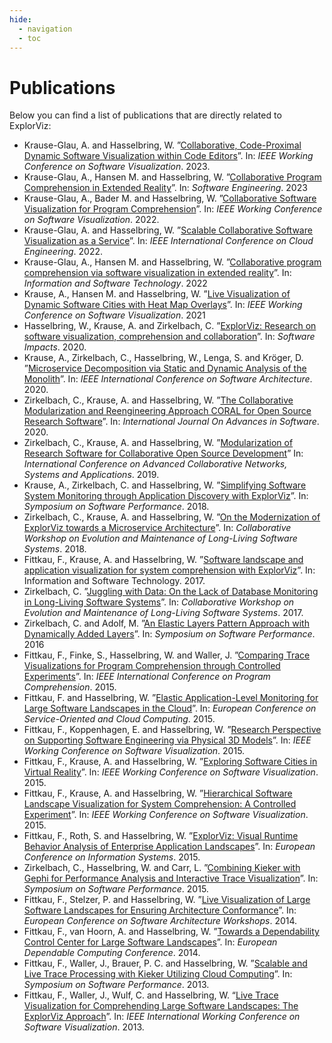 ```yaml
---
hide:
  - navigation
  - toc
---
```


# Publications

Below you can find a list of publications that are directly related to ExplorViz:

- Krause-Glau, A. and Hasselbring, W. ”[Collaborative, Code-Proximal Dynamic Software Visualization within Code Editors](https://ieeexplore.ieee.org/document/10350183)”. In: _IEEE Working Conference on Software Visualization_. 2023.
- Krause-Glau, A., Hansen M. and Hasselbring, W. ”[Collaborative Program Comprehension in Extended Reality](https://oceanrep.geomar.de/id/eprint/57805/)”. In: _Software Engineering_. 2023
- Krause-Glau, A., Bader M. and Hasselbring, W. ”[Collaborative Software Visualization for Program Comprehension](https://ieeexplore.ieee.org/document/9978325)”. In: _IEEE Working Conference on Software Visualization_. 2022.
- Krause-Glau, A. and Hasselbring, W. ”[Scalable Collaborative Software Visualization as a Service](https://ieeexplore.ieee.org/abstract/document/9946323)”. In: _IEEE International Conference on Cloud Engineering_. 2022.
- Krause-Glau, A., Hansen M. and Hasselbring, W. ”[Collaborative program comprehension via software visualization in extended reality](https://www.sciencedirect.com/science/article/pii/S095058492200132X)”. In: _Information and Software Technology_. 2022
- Krause, A., Hansen M. and Hasselbring, W. ”[Live Visualization of Dynamic Software Cities with Heat Map Overlays](https://ieeexplore.ieee.org/document/9604847)”. In: _IEEE Working Conference on Software Visualization_. 2021
- Hasselbring, W., Krause, A. and Zirkelbach, C. ”[ExplorViz: Research on software visualization, comprehension and collaboration](https://www.sciencedirect.com/science/article/pii/S2665963820300257)”. In: _Software Impacts_. 2020.
- Krause, A., Zirkelbach, C., Hasselbring, W., Lenga, S. and Kröger, D. ”[Microservice Decomposition via Static and Dynamic Analysis of the Monolith](https://arxiv.org/abs/2003.02603)”. In: _IEEE International Conference on Software Architecture_. 2020.
- Zirkelbach, C., Krause, A. and Hasselbring, W. ”[The Collaborative Modularization and Reengineering Approach CORAL for Open Source Research Software](https://oceanrep.geomar.de/id/eprint/50147/)”. In: _International Journal On Advances in Software_. 2020.
- Zirkelbach, C., Krause, A. and Hasselbring, W. ”[Modularization of Research Software for Collaborative Open Source Development](https://arxiv.org/abs/1907.05663)” In: _International Conference on Advanced Collaborative Networks, Systems and Applications_. 2019.
- Krause, A., Zirkelbach, C. and Hasselbring, W. ”[Simplifying Software System Monitoring through Application Discovery with ExplorViz](https://oceanrep.geomar.de/id/eprint/44502/)”. In: _Symposium on Software Performance_. 2018.
- Zirkelbach, C., Krause, A. and Hasselbring, W. ”[On the Modernization of ExplorViz towards a Microservice Architecture](https://oceanrep.geomar.de/id/eprint/42119/)”. In: _Collaborative Workshop on Evolution and Maintenance of Long-Living Software Systems_. 2018.
- Fittkau, F., Krause, A. and Hasselbring, W. ”[Software landscape and application visualization for system comprehension with ExplorViz](https://www.sciencedirect.com/science/article/pii/S0950584916301185?via%3Dihub)”. In: Information and Software Technology. 2017.
- Zirkelbach, C. ”[Juggling with Data: On the Lack of Database Monitoring in Long-Living Software Systems](https://oceanrep.geomar.de/id/eprint/37440/)”. In: _Collaborative Workshop on Evolution and Maintenance of Long-Living Software Systems_. 2017.
- Zirkelbach, C. and Adolf, M. ”[An Elastic Layers Pattern Approach with Dynamically Added Layers](https://oceanrep.geomar.de/id/eprint/34354/)”. In: _Symposium on Software Performance_. 2016
- Fittkau, F., Finke, S., Hasselbring, W. and Waller, J. ”[Comparing Trace Visualizations for Program Comprehension through Controlled Experiments](https://ieeexplore.ieee.org/document/7181455)”. In: _IEEE International Conference on Program Comprehension_. 2015.
- Fittkau, F. and Hasselbring, W. ”[Elastic Application-Level Monitoring for Large Software Landscapes in the Cloud](https://link.springer.com/chapter/10.1007/978-3-319-24072-5_6)”. In: _European Conference on Service-Oriented and Cloud Computing_. 2015.
- Fittkau, F., Koppenhagen, E. and Hasselbring, W. ”[Research Perspective on Supporting Software Engineering via Physical 3D Models](https://ieeexplore.ieee.org/document/7332423)”. In: _IEEE Working Conference on Software Visualization_. 2015.
- Fittkau, F., Krause, A. and Hasselbring, W. ”[Exploring Software Cities in Virtual Reality](https://ieeexplore.ieee.org/document/7332423)”. In: _IEEE Working Conference on Software Visualization_. 2015.
- Fittkau, F., Krause, A. and Hasselbring, W. ”[Hierarchical Software Landscape Visualization for System Comprehension: A Controlled Experiment](https://ieeexplore.ieee.org/document/7332413)”. In: _IEEE Working Conference on Software Visualization_. 2015.
- Fittkau, F., Roth, S. and Hasselbring, W. ”[ExplorViz: Visual Runtime Behavior Analysis of Enterprise Application Landscapes](https://oceanrep.geomar.de/id/eprint/28067/)”. In: _European Conference on Information Systems_. 2015.
- Zirkelbach, C., Hasselbring, W. and Carr, L. ”[Combining Kieker with Gephi for Performance Analysis and Interactive Trace Visualization](https://oceanrep.geomar.de/id/eprint/30101/)”. In: _Symposium on Software Performance_. 2015.
- Fittkau, F., Stelzer, P. and Hasselbring, W. ”[Live Visualization of Large Software Landscapes for Ensuring Architecture Conformance](https://dl.acm.org/doi/10.1145/2642803.2642831)”. In: _European Conference on Software Architecture Workshops_. 2014.
- Fittkau, F., van Hoorn, A. and Hasselbring, W. ”[Towards a Dependability Control Center for Large Software Landscapes](https://ieeexplore.ieee.org/document/6821089)”. In: _European Dependable Computing Conference_. 2014.
- Fittkau, F., Waller, J., Brauer, P. C. and Hasselbring, W. ”[Scalable and Live Trace Processing with Kieker Utilizing Cloud Computing]()”. In: _Symposium on Software Performance_. 2013.
- Fittkau, F., Waller, J., Wulf, C. and Hasselbring, W. “[Live Trace Visualization for Comprehending Large Software Landscapes: The ExplorViz Approach](https://ieeexplore.ieee.org/document/6650536)”. In: _IEEE International Working Conference on Software Visualization_. 2013.
